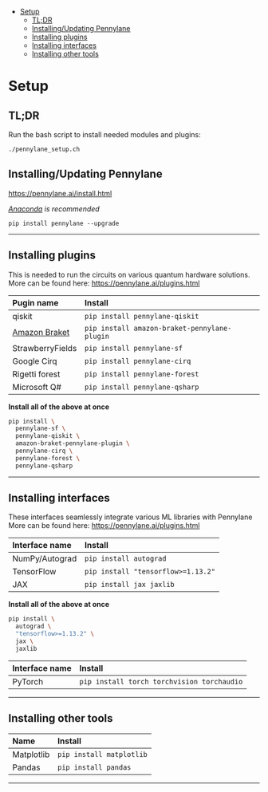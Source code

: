 - [Setup](#setup)
  - [TL;DR](#tldr)
  - [Installing/Updating Pennylane](#installingupdating-pennylane)
  - [Installing plugins](#installing-plugins)
  - [Installing interfaces](#installing-interfaces)
  - [Installing other tools](#installing-other-tools)
# Setup

## TL;DR
Run the bash script to install needed modules and plugins:
```bash
./pennylane_setup.ch
```

## Installing/Updating Pennylane
https://pennylane.ai/install.html

*[Anaconda](https://www.anaconda.com/products/individual) is recommended*

`pip install pennylane --upgrade`

<hr>

## Installing plugins

This is needed to run the circuits on various quantum hardware solutions.
More can be found here: https://pennylane.ai/plugins.html

| Pugin name                                       | Install                                      |
| :----------------------------------------------- | :------------------------------------------- |
| qiskit                                           | `pip install pennylane-qiskit`               |
| [Amazon Braket](markdown_files/Amazon_Braket.md) | `pip install amazon-braket-pennylane-plugin` |
| StrawberryFields                                 | `pip install pennylane-sf`                   |
| Google Cirq                                      | `pip install pennylane-cirq`                 |
| Rigetti forest                                   | `pip install pennylane-forest`               |
| Microsoft Q#                                     | `pip install pennylane-qsharp`               |

**Install all of the above at once**
```bash
pip install \
  pennylane-sf \
  pennylane-qiskit \
  amazon-braket-pennylane-plugin \
  pennylane-cirq \
  pennylane-forest \
  pennylane-qsharp
```

<hr>

## Installing interfaces

These interfaces seamlessly integrate various ML libraries with Pennylane
More can be found here: https://pennylane.ai/plugins.html

| Interface  name | Install                            |
| :-------------- | :--------------------------------- |
| NumPy/Autograd  | `pip install autograd`             |
| TensorFlow      | `pip install "tensorflow>=1.13.2"` |
| JAX             | `pip install jax jaxlib`           |

**Install all of the above at once**
```bash
pip install \
  autograd \
  "tensorflow>=1.13.2" \
  jax \
  jaxlib
```

| Interface  name | Install                                    |
| :-------------- | :----------------------------------------- |
| PyTorch         | `pip install torch torchvision torchaudio` |

<hr>

## Installing other tools

| Name       | Install                  |
| :--------- | :----------------------- |
| Matplotlib | `pip install matplotlib` |
| Pandas     | `pip install pandas`     |

<hr>